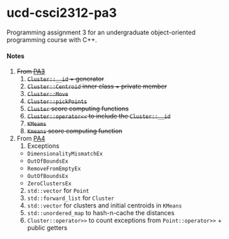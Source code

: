 # ucd-csci2312-pa3
Programming assignment 3 for an undergraduate object-oriented programming course with C++.

#### Notes
1. ~~From [PA3](https://ucdenver.instructure.com/courses/327553/pages/programming-assignment-3)~~
   1. ~~`Cluster::__id` + generator~~
   2. ~~`Cluster::Centroid` inner class + private member~~
   3. ~~`Cluster::Move`~~
   4. ~~`Cluster::pickPoints`~~
   5. ~~`Cluster` score computing functions~~
   6. ~~`Cluster::operator<<` to include the `Cluster::__id`~~
   7. ~~`KMeams`~~
   8. ~~`Kmeans` score computing function~~
2. From [PA4](https://ucdenver.instructure.com/courses/327552/pages/programming-assignment-4)
   1. Exceptions
     * `DimensionalityMismatchEx`
     * `OutOfBoundsEx`
     * `RemoveFromEmptyEx`
     * `OutOfBoundsEx`
     * `ZeroClustersEx`
   2. `std::vector` for `Point`
   3. `std::forward_list` for `Cluster`
   4. `std::vector` for clusters and initial centroids in `KMeans`
   5. `std::unordered_map` to hash-n-cache the distances
   6. `Cluster::operator>>` to count exceptions from `Point::operator>>` + public getters
   
